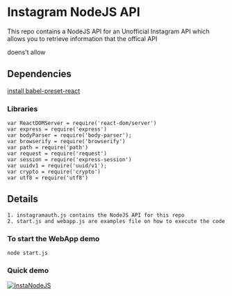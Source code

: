 # Instagram NodeJS API

This repo contains a NodeJS API for an Unofficial Instagram API which allows you to retrieve information that the offical API

doens't allow

## Dependencies

[install babel-preset-react](https://babeljs.io/docs/en/babel-preset-react.html)

### Libraries
```
var ReactDOMServer = require('react-dom/server')
var express = require('express')
var bodyParser = require('body-parser');
var browserify = require('browserify')
var path = require('path')
var request = require('request')
var session = require('express-session')
var uuidv1 = require('uuid/v1');
var crypto = require('crypto')
var utf8 = require('utf8')
```

## Details

```
1. instagramauth.js contains the NodeJS API for this repo
2. start.js and webapp.js are examples file on how to execute the code
```

### To start the WebApp demo
`node start.js`

### Quick demo
[![InstaNodeJS](http://img.youtube.com/vi/h5GW_4cWvCc/0.jpg)](http://www.youtube.com/watch?v=h5GW_4cWvCc)

